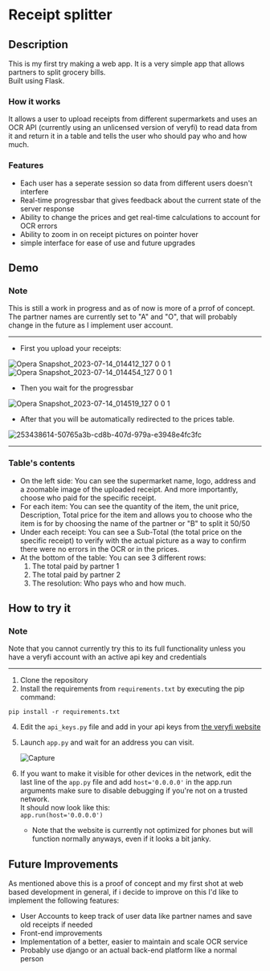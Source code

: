 # Receipt splitter

## Description
This is my first try making a web app. It is a very simple app that allows partners to split grocery bills.<br>
Built using Flask.
### How it works
It allows a user to upload receipts from different supermarkets and uses an OCR API (currently using an unlicensed version of veryfi) to read data from it and return it in a table and tells the user who should pay who and how much.
### Features
- Each user has a seperate session so data from different users doesn't interfere
- Real-time progressbar that gives feedback about the current state of the server response
- Ability to change the prices and get real-time calculations to account for OCR errors
- Ability to zoom in on receipt pictures on pointer hover
- simple interface for ease of use and future upgrades

## Demo
### Note
This is still a work in progress and as of now is more of a prrof of concept. The partner names are currently set to "A" and "O", that will probably change in the future as I implement user account.

---
- First you upload your receipts:

![Opera Snapshot_2023-07-14_014412_127 0 0 1](https://github.com/vyper0016/receipt-splitter-web/assets/81050283/813e6ff6-19ce-4bba-a1bb-2785a9563a50)
![Opera Snapshot_2023-07-14_014454_127 0 0 1](https://github.com/vyper0016/receipt-splitter-web/assets/81050283/84909451-60a7-426d-8d3b-20a2f3e349d2)

- Then you wait for the progressbar

![Opera Snapshot_2023-07-14_014519_127 0 0 1](https://github.com/vyper0016/receipt-splitter-web/assets/81050283/1c8b6b2d-a6a5-4fe5-893a-6e4250c4369a)

- After that you will be automatically redirected to the prices table.

![253438614-50765a3b-cd8b-407d-979a-e3948e4fc3fc](https://github.com/vyper0016/receipt-splitter-web/assets/81050283/aa33bf82-eae3-4d9b-ac00-975eb929ab5d)


---

### Table's contents
- On the left side:
  You can see the supermarket name, logo, address and a zoomable image of the uploaded receipt.
  And more importantly, choose who paid for the specific receipt.
- For each item:
  You can see the quantity of the item, the unit price, Description, Total price for the item and allows you to choose who the item is for by choosing the name of the partner or "B" to split it 50/50
- Under each receipt:
  You can see a Sub-Total (the total price on the specific receipt) to verify with the actual picture as a way to confirm there were no errors in the OCR or in the prices.
- At the bottom of the table:
  You can see 3 different rows:
  1. The total paid by partner 1
  2. The total paid by partner 2
  3. The resolution:
      Who pays who and how much.

## How to try it
### Note
Note that you cannot currently try this to its full functionality unless you have a veryfi account with an active api key and credentials

---
1. Clone the repository
2. Install the requirements from `requirements.txt` by executing the pip command:
 ```
pip install -r requirements.txt
```
4. Edit the `api_keys.py` file and add in your api keys from [the veryfi website](https://app.veryfi.com/api/settings/keys/)
5. Launch `app.py` and wait for an address you can visit.
   
   ![Capture](https://github.com/vyper0016/receipt-splitter-web/assets/81050283/e99c9ee3-630e-4ab3-bddb-6532dbbf9936)

   
6. If you want to make it visible for other devices in the network, edit the last line of the `app.py` file and add `host='0.0.0.0'` in the app.run arguments
   make sure to disable debugging if you're not on a trusted network. <br>
   It should now look like this:<br>
   `app.run(host='0.0.0.0')`
   <br>
   - Note that the website is currently not optimized for phones but will function normally anyways, even if it looks a bit janky.

## Future Improvements
As mentioned above this is a proof of concept and my first shot at web based development in general, if i decide to improve on this I'd like to implement the following features:
- User Accounts to keep track of user data like partner names and save old receipts if needed
- Front-end improvements
- Implementation of a better, easier to maintain and scale OCR service
- Probably use django or an actual back-end platform like a normal person
